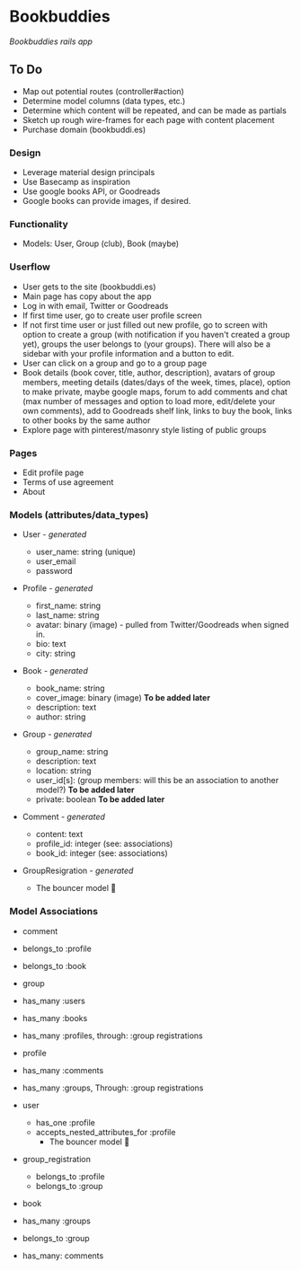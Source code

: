 # Bookbuddies
_Bookbuddies rails app_

## To Do
* Map out potential routes (controller#action)
* Determine model columns (data types, etc.)
* Determine which content will be repeated, and can be made as partials
* Sketch up rough wire-frames for each page with content placement
* Purchase domain (bookbuddi.es)

### Design
* Leverage material design principals
* Use Basecamp as inspiration
* Use google books API, or Goodreads
* Google books can provide images, if desired.

### Functionality
* Models: User, Group (club), Book (maybe)

### Userflow
* User gets to the site (bookbuddi.es)
* Main page has copy about the app
* Log in with email, Twitter or Goodreads
* If first time user, go to create user profile screen
* If not first time user or just filled out new profile, go to screen with option to create a group (with notification if you haven't created a group yet), groups the user belongs to (your groups).  There will also be a sidebar with your profile information and a button to edit.
* User can click on a group and go to a group page
* Book details (book cover, title, author, description), avatars of group members, meeting details (dates/days of the week, times, place), option to make private, maybe google maps, forum to add comments and chat (max number of messages and option to load more, edit/delete your own comments), add to Goodreads shelf link, links to buy the book, links to other books by the same author
* Explore page with pinterest/masonry style listing of public groups

### Pages
* Edit profile page
* Terms of use agreement
* About

### Models (attributes/data_types)

* User _- generated_
	* user_name: string (unique)
	* user_email
	* password

* Profile _- generated_
	* first_name: string
	* last_name: string
	* avatar: binary (image) - pulled from Twitter/Goodreads when signed in.
	* bio: text
	* city: string

* Book _- generated_
	* book_name: string
	* cover_image: binary (image) **To be added later**
	* description: text
	* author: string

* Group _- generated_
	* group_name: string
	* description: text
	* location: string
	* user_id[s]: (group members: will this be an association to another model?) **To be added later**
	* private: boolean **To be added later**

* Comment _- generated_
	* content: text
	* profile_id: integer (see: associations)
	* book_id: integer (see: associations)

* GroupResigration _- generated_
	* The bouncer model 💪

### Model Associations

* comment
 * belongs_to :profile
 * belongs_to :book

* group
 * has_many :users
 * has_many :books
 * has_many :profiles, through: :group registrations

* profile
 * has_many :comments
 * has_many :groups, Through: :group registrations

* user
	* has_one :profile
  * accepts_nested_attributes_for :profile
	* The bouncer model 💪
	
* group_registration
	* belongs_to :profile
	* belongs_to :group

* book
 * has_many :groups
 * belongs_to :group
 * has_many: comments